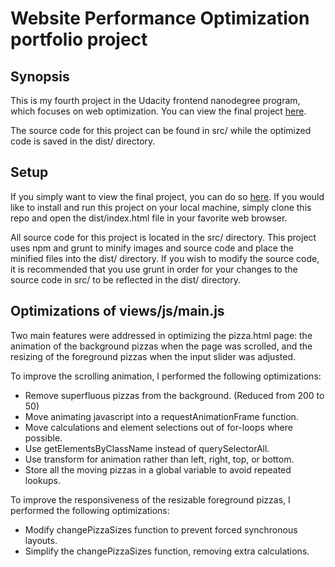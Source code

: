 Website Performance Optimization portfolio project
==================================================

## Synopsis

This is my fourth project in the Udacity frontend nanodegree program, which
focuses on web optimization.  You can view the final project
[here](http://tneisinger.github.io/frontend-nanodegree-mobile-portfolio).

The source code for this project can be found in src/ while the optimized code
is saved in the dist/ directory.

## Setup

If you simply want to view the final project, you can do so
[here](http://tneisinger.github.io/frontend-nanodegree-mobile-portfolio).  If
you would like to install and run this project on your local machine, simply
clone this repo and open the dist/index.html file in your favorite web browser.

All source code for this project is located in the src/ directory.  This
project uses npm and grunt to minify images and source code and place the
minified files into the dist/ directory.  If you wish to modify the source
code, it is recommended that you use grunt in order for your changes to the
source code in src/ to be reflected in the dist/ directory.

## Optimizations of views/js/main.js

Two main features were addressed in optimizing the pizza.html page: the
animation of the background pizzas when the page was scrolled, and the resizing
of the foreground pizzas when the input slider was adjusted.

To improve the scrolling animation, I performed the following optimizations:

- Remove superfluous pizzas from the background. (Reduced from 200 to 50)
- Move animating javascript into a requestAnimationFrame function.
- Move calculations and element selections out of for-loops where possible.
- Use getElementsByClassName instead of querySelectorAll.
- Use transform for animation rather than left, right, top, or bottom.
- Store all the moving pizzas in a global variable to avoid repeated lookups.

To improve the responsiveness of the resizable foreground pizzas, I performed
the following optimizations:

- Modify changePizzaSizes function to prevent forced synchronous layouts.
- Simplify the changePizzaSizes function, removing extra calculations.
